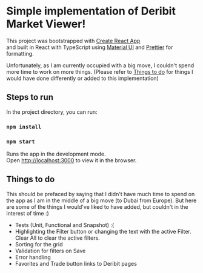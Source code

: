 # Simple implementation of Deribit Market Viewer!

This project was bootstrapped with [Create React App](https://github.com/facebook/create-react-app)\
and built in React with TypeScript using [Material UI](https://mui.com/material-ui/) and [Prettier](https://prettier.io/) for formatting.

Unfortunately, as I am currently occupied with a big move, I couldn't spend more time to work on more things. (Please refer to [Things to do](https://github.com/urstruly/market-viewer/edit/main/README.md#things-to-do) for things I would have done differently or added to this implementation)

## Steps to run

In the project directory, you can run:

### `npm install`
### `npm start`

Runs the app in the development mode.\
Open [http://localhost:3000](http://localhost:3000) to view it in the browser.

## Things to do

This should be prefaced by saying that I didn't have much time to spend on the app as I am in the middle of a big move (to Dubai from Europe). But here are some of the things I would've liked to have added, but couldn't in the interest of time :)

* Tests (Unit, Functional and Snapshot) :(
* Highlighting the Filter button or changing the text with the active Filter. Clear All to clear the active filters.
* Sorting for the grid
* Validation for filters on Save
* Error handling
* Favorites and Trade button links to Deribit pages
